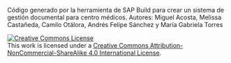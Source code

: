 Código generado por la herramienta de SAP Build para crear un sistema de gestión documental para centro médicos.
Autores: Miguel Acosta, Melissa Castañeda, Camilo Otálora, Andrés Felipe Sánchez y María Gabriela Torres 



<a rel="license" href="http://creativecommons.org/licenses/by-nc-sa/4.0/"><img alt="Creative Commons License" style="border-width:0" src="https://i.creativecommons.org/l/by-nc-sa/4.0/88x31.png" /></a><br />This work is licensed under a <a rel="license" href="http://creativecommons.org/licenses/by-nc-sa/4.0/">Creative Commons Attribution-NonCommercial-ShareAlike 4.0 International License</a>.
